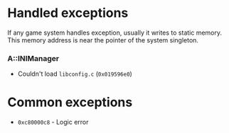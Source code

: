 # Handled exceptions
If any game system handles exception, usually it writes to static memory. This memory address is near the pointer of the system singleton.
### A::INIManager
 - Couldn't load `libconfig.c` (`0x019596e0`)

# Common exceptions
 - `0xc80000c8` - Logic error
